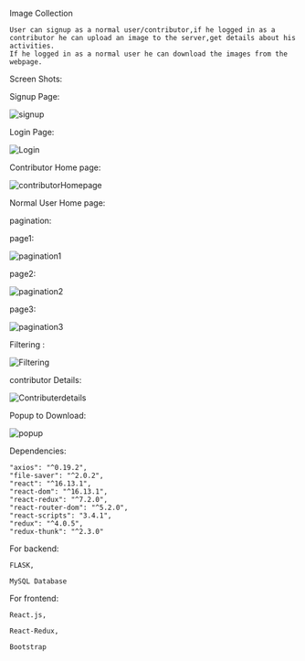 Image Collection

    User can signup as a normal user/contributor,if he logged in as a contributor he can upload an image to the server,get details about his activities.
    If he logged in as a normal user he can download the images from the webpage.


Screen Shots:

Signup Page:

![signup](https://github.com/suryakh/TeamPumpkinAssignment/blob/master/screenshots/signup.png)


Login Page:

![Login](https://github.com/suryakh/TeamPumpkinAssignment/blob/master/screenshots/login.png)

Contributor Home page:

![contributorHomepage](https://github.com/suryakh/TeamPumpkinAssignment/blob/master/screenshots/Contributorpage.png)

Normal User Home page:

pagination:

page1:

![pagination1](https://github.com/suryakh/TeamPumpkinAssignment/blob/master/screenshots/pagination1.png)

page2:

![pagination2](https://github.com/suryakh/TeamPumpkinAssignment/blob/master/screenshots/pagination2.png)

page3:

![pagination3](https://github.com/suryakh/TeamPumpkinAssignment/blob/master/screenshots/pagination3.png)

Filtering :

![Filtering](https://github.com/suryakh/TeamPumpkinAssignment/blob/master/screenshots/Filtering.png)

contributor Details:

![Contributerdetails](https://github.com/suryakh/TeamPumpkinAssignment/blob/master/screenshots/Contributor%20details.png)

Popup to Download:

![popup](https://github.com/suryakh/TeamPumpkinAssignment/blob/master/screenshots/popUp.png)


Dependencies:

    "axios": "^0.19.2",
    "file-saver": "^2.0.2",
    "react": "^16.13.1",
    "react-dom": "^16.13.1",
    "react-redux": "^7.2.0",
    "react-router-dom": "^5.2.0",
    "react-scripts": "3.4.1",
    "redux": "^4.0.5",
    "redux-thunk": "^2.3.0"

For backend:

    FLASK,

    MySQL Database

For frontend:

    React.js,

    React-Redux,
    
    Bootstrap